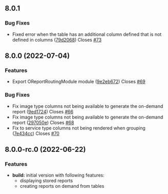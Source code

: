 ## 8.0.1
### Bug Fixes
* Fixed error when the table has an additional column defined that is not defined in columns ([79d2068](https://github.com/OntimizeWeb/ontimize-web-ngx/commit/79d2068)) Closes [#73](https://github.com/OntimizeWeb/ontimize-web-ngx/issues/73)
## 8.0.0 (2022-07-04)
### Features
* Export OReportRoutingModule module ([9e2eb672](https://github.com/OntimizeWeb/ontimize-web-ngx/commit/9e2eb672)) Closes [#69](https://github.com/OntimizeWeb/ontimize-web-ngx/issues/69)
### Bug Fixes
* Fix image type columns not being available to generate the on-demand report ([9ed1724](https://github.com/OntimizeWeb/ontimize-web-ngx/commit/9ed1724)) Closes [#66](https://github.com/OntimizeWeb/ontimize-web-ngx/issues/66)
* Fix image type columns not being available to generate the on-demand report ([297050e](https://github.com/OntimizeWeb/ontimize-web-ngx/commit/297050e)) Closes [#68](https://github.com/OntimizeWeb/ontimize-web-ngx/issues/68)
* Fix to service type columns not being rendered when grouping ([7e434cc](https://github.com/OntimizeWeb/ontimize-web-ngx/commit/7e434cc)) Closes [#70](https://github.com/OntimizeWeb/ontimize-web-ngx/issues/70)

## 8.0.0-rc.0 (2022-06-22)
### Features
* **build:** initial version with following features:
  * displaying stored reports
  * creating reports on demand from tables
